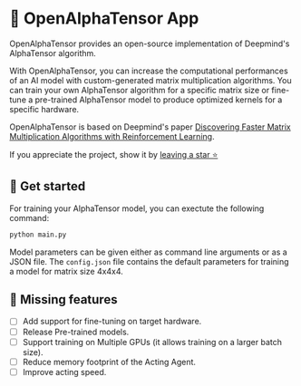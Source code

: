 # 🐉 OpenAlphaTensor App
OpenAlphaTensor provides an open-source implementation of Deepmind's AlphaTensor algorithm.

With OpenAlphaTensor, you can increase the computational performances of an AI model with custom-generated matrix multiplication algorithms. You can train your own AlphaTensor algorithm for a specific matrix size or fine-tune a pre-trained AlphaTensor model to produce optimized kernels for a specific hardware.


OpenAlphaTensor is based on Deepmind's paper [Discovering Faster Matrix Multiplication Algorithms with Reinforcement Learning](https://www.nature.com/articles/s41586-022-05172-4).

If you appreciate the project, show it by [leaving a star ⭐](https://github.com/nebuly-ai/nebullvm/stargazers)


## 🚀 Get started
For training your AlphaTensor model, you can exectute the following command:
```bash
python main.py 
```

Model parameters can be given either as command line arguments or as a JSON file. The `config.json` file contains the default parameters for training a model for matrix size 4x4x4.

## 🧪 Missing features
- [ ] Add support for fine-tuning on target hardware.
- [ ] Release Pre-trained models.
- [ ] Support training on Multiple GPUs (it allows training on a larger batch size).
- [ ] Reduce memory footprint of the Acting Agent.
- [ ] Improve acting speed.

